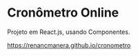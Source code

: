 # Cronômetro Online

Projeto em React.js, usando Componentes.

https://renancmanera.github.io/cronometro
